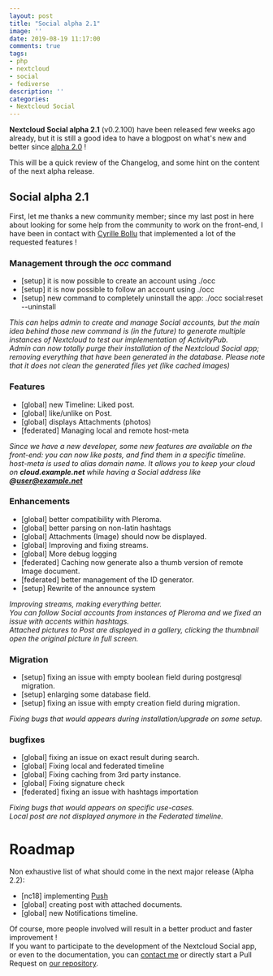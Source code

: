 ```yaml
---
layout: post
title: "Social alpha 2.1"
image: ''
date: 2019-08-19 11:17:00
comments: true
tags:
- php
- nextcloud
- social
- fediverse
description: ''
categories:
- Nextcloud Social
---
```



**Nextcloud Social alpha 2.1** (v0.2.100) have been released few weeks ago already, but it is still a good idea to have a blogpost on what's new and better since [alpha 2.0](https://daita.github.io/social-alpha-2/) !

This will be a quick review of the Changelog, and some hint on the content of the next alpha release.


## Social alpha 2.1

First, let me thanks a new community member; since my last post in here about looking for some help from the community to work on the front-end, I have been in contact with [Cyrille Bollu](https://www.github.com/StCyr) that implemented a lot of the requested features !



### Management through the _occ_ command

- [setup] it is now possible to create an account using ./occ
- [setup] it is now possible to follow an account using ./occ
- [setup] new command to completely uninstall the app: ./occ social:reset --uninstall 

_This can helps admin to create and manage Social accounts, but the main idea behind those new command is (in the future) to generate multiple instances of Nextcloud to test our implementation of ActivityPub._   
_Admin can now totally purge their installation of the Nextcloud Social app; removing everything that have been generated in the database. Please note that it does not clean the generated files yet (like cached images)_

### Features

- [global] new Timeline: Liked post.
- [global] like/unlike on Post.
- [global] displays Attachments (photos)
- [federated] Managing local and remote host-meta

_Since we have a new developer, some new features are available on the front-end: you can now like posts, and find them in a specific timeline._  
_host-meta is used to alias domain name. It allows you to keep your cloud on **cloud.example.net** while having a Social address like **@user@example.net**_



### Enhancements

- [global] better compatibility with Pleroma.
- [global] better parsing on non-latin hashtags
- [global] Attachments (Image) should now be displayed.
- [global] Improving and fixing streams.
- [global] More debug logging
- [federated] Caching now generate also a thumb version of remote Image document.
- [federated] better management of the ID generator.
- [setup] Rewrite of the announce system

_Improving streams, making everything better._   
_You can follow Social accounts from instances of Pleroma and we fixed an issue with accents within hashtags._    
_Attached pictures to Post are displayed in a gallery, clicking the thumbnail open the original picture in full screen._

### Migration

- [setup] fixing an issue with empty boolean field during postgresql migration.
- [setup] enlarging some database field.
- [setup] fixing an issue with empty creation field during migration.

_Fixing bugs that would appears during installation/upgrade on some setup._ 



### bugfixes

- [global] fixing an issue on exact result during search.
- [global] Fixing local and federated timeline
- [global] Fixing caching from 3rd party instance.
- [global] Fixing signature check
- [federated] fixing an issue with hashtags importation

_Fixing bugs that would appears on specific use-cases._   
_Local post are not displayed anymore in the Federated timeline._ 



# Roadmap

Non exhaustive list of what should come in the next major release (Alpha 2.2):

- [nc18] implementing [Push](https://www.github.com/nextcloud/push)
- [global] creating post with attached documents.
- [global] new Notifications timeline.


Of course, more people involved will result in a better product and faster improvement !  
If you want to participate to the development of the Nextcloud Social app, or even to the documentation, you can [contact me](mailto:maxence@artificial-owl.com) or directly start a Pull Request on [our repository](https://www.github.com/nextcloud/social).


